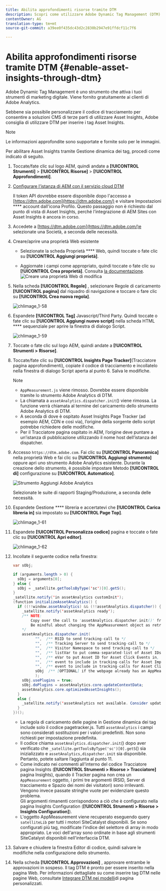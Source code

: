 ```yaml
---
title: Abilita approfondimenti risorse tramite DTM
description: Scopri come utilizzare Adobe Dynamic Tag Management (DTM) per abilitare Asset Insights.
contentOwner: AG
translation-type: tm+mt
source-git-commit: a39ee0f435dc43d2c2830b2947e91ffdcf11c7f6

---
```



# Abilita approfondimenti risorse tramite DTM {#enable-asset-insights-through-dtm}

Adobe Dynamic Tag Management è uno strumento che attiva i tuoi strumenti di marketing digitale. Viene fornito gratuitamente ai clienti di Adobe Analytics.

Sebbene sia possibile personalizzare il codice di tracciamento per consentire a soluzioni CMS di terze parti di utilizzare Asset Insights, Adobe consiglia di utilizzare DTM per inserire i tag Asset Insights.

>[!NOTE]
>
>Le informazioni approfondite sono supportate e fornite solo per le immagini.

Per abilitare Asset Insights tramite Gestione dinamica dei tag, procedi come indicato di seguito.

1. Toccate/fate clic sul logo AEM, quindi andate a **[!UICONTROL Strumenti]** > **[!UICONTROL Risorse]** > **[!UICONTROL Approfondimenti]**.
1. [Configurare l&#39;istanza di AEM con il servizio cloud DTM](/help/sites-administering/dtm.md)

   Il token API dovrebbe essere disponibile dopo l&#39;accesso a [https://dtm.adobe.com](https://dtm.adobe.com/) e visitare Impostazioni **** account dall&#39;icona Profilo. Questo passaggio non è richiesto dal punto di vista di Asset Insights, perché l’integrazione di AEM Sites con Asset Insights è ancora in corso.

1. Accedete a [https://dtm.adobe.com](https://dtm.adobe.com/)e selezionate una Società, a seconda delle necessità.
1. Creare/aprire una proprietà Web esistente

   * Selezionate la scheda Proprietà **** Web, quindi toccate o fate clic su **[!UICONTROL Aggiungi proprietà]**.

   * Aggiornate i campi come appropriato, quindi toccate o fate clic su **[!UICONTROL Crea proprietà]**. Consulta [la documentazione](https://helpx.adobe.com/experience-manager/using/dtm.html).
   ![Creare una proprietà Web di modifica](assets/Create-edit-web-property.png)

1. Nella scheda **[!UICONTROL Regole]** , selezionare Regole di caricamento **[!UICONTROL pagina]** dal riquadro di navigazione e toccare o fare clic su **[!UICONTROL Crea nuova regola]**.

   ![chlimage_1-58](assets/chlimage_1-194.png)

1. Espandete **[!UICONTROL Tag]** Javascript/Third Party. Quindi toccate o fate clic su **[!UICONTROL Aggiungi nuovo script]** nella scheda HTML **** sequenziale per aprire la finestra di dialogo Script.

   ![chlimage_1-59](assets/chlimage_1-195.png)

1. Toccate o fate clic sul logo AEM, quindi andate a **[!UICONTROL Strumenti > Risorse]**.
1. Toccate/fate clic su **[!UICONTROL Insights Page Tracker]**(Tracciatore pagina approfondimenti), copiate il codice di tracciamento e incollatelo nella finestra di dialogo Script aperta al punto 6. Salva le modifiche.

   >[!NOTE]
   >
   > * `AppMeasurement.js` viene rimosso. Dovrebbe essere disponibile tramite lo strumento Adobe Analytics di DTM.
   > * La chiamata a `assetAnalytics.dispatcher.init`() viene rimossa. La funzione verrà chiamata al termine del caricamento dello strumento Adobe Analytics di DTM.
   > * A seconda di dove è ospitato Asset Insights Page Tracker (ad esempio AEM, CDN e così via), l’origine della sorgente dello script potrebbe richiedere delle modifiche.
   > * Per il Tracciatore pagina ospitato in AEM, l’origine deve puntare a un’istanza di pubblicazione utilizzando il nome host dell’istanza del dispatcher.


1. Accesso `https://dtm.adobe.com`. Fai clic su **[!UICONTROL Panoramica]** nella proprietà Web e fai clic su **[!UICONTROL Aggiungi strumento]** oppure apri uno strumento Adobe Analytics esistente. Durante la creazione dello strumento, è possibile impostare Metodo **[!UICONTROL di]** configurazione su **[!UICONTROL Automatico]**.

   ![Strumento Aggiungi Adobe Analytics](assets/Add-Adobe-Analytics-Tool.png)

   Selezionate le suite di rapporti Staging/Produzione, a seconda delle necessità.

1. Espandete Gestione **** libreria e accertatevi che **[!UICONTROL Carica libreria in]** sia impostato su **[!UICONTROL Page Top]**.

   ![chlimage_1-61](assets/chlimage_1-197.png)

1. Espandete **[!UICONTROL Personalizza codice]** pagina e toccate o fate clic su **[!UICONTROL Apri editor]**.

   ![chlimage_1-62](assets/chlimage_1-198.png)

1. Incollate il seguente codice nella finestra:

   ```Java
   var sObj;
   
   if (arguments.length > 0) {
     sObj = arguments[0];
   } else {
     sObj = _satellite.getToolsByType('sc')[0].getS();
   }
   _satellite.notify('in assetAnalytics customInit');
   (function initializeAssetAnalytics() {
     if ((!!window.assetAnalytics) && (!!assetAnalytics.dispatcher)) {
       _satellite.notify('assetAnalytics ready');
       /** NOTE:
           Copy over the call to 'assetAnalytics.dispatcher.init()' from Assets Pagetracker
           Be mindful about changing the AppMeasurement object as retrieved above.
       */
       assetAnalytics.dispatcher.init(
             "",  /** RSID to send tracking-call to */
             "",  /** Tracking Server to send tracking-call to */
             "",  /** Visitor Namespace to send tracking-call to */
             "",  /** listVar to put comma-separated-list of Asset IDs for Asset Impression Events in tracking-call, e.g. 'listVar1' */
             "",  /** eVar to put Asset ID for Asset Click Events in, e.g. 'eVar3' */
             "",  /** event to include in tracking-calls for Asset Impression Events, e.g. 'event8' */
             "",  /** event to include in tracking-calls for Asset Click Events, e.g. 'event7' */
             sObj  /** [OPTIONAL] if the webpage already has an AppMeasurement object, please include the object here. If unspecified, Pagetracker Core shall create its own AppMeasurement object */
             );
       sObj.usePlugins = true;
       sObj.doPlugins = assetAnalytics.core.updateContextData;
       assetAnalytics.core.optimizedAssetInsights();
     }
     else {
       _satellite.notify('assetAnalytics not available. Consider updating the Custom Page Code', 4);
     }
   })();
   ```

   * La regola di caricamento delle pagine in Gestione dinamica dei tag include solo il codice pagetracker.js. Tutti `assetAnalytics` i campi sono considerati sostituzioni per i valori predefiniti. Non sono richiesti per impostazione predefinita.
   * Il codice chiama `assetAnalytics.dispatcher.init`() dopo aver verificato che `_satellite.getToolsByType('sc')[0].getS`() sia inizializzato e `assetAnalytics,dispatcher.init` sia disponibile. Pertanto, potete saltare l’aggiunta al punto 11.
   * Come indicato nei commenti all&#39;interno del codice Tracciatore pagina Insights (**[!UICONTROL Strumenti > Risorse > Tracciatore]** pagina Insights), quando il Tracker pagina non crea un `AppMeasurement` oggetto, i primi tre argomenti (RSID, Server di tracciamento e Spazio dei nomi dei visitatori) sono irrilevanti. Vengono invece passate stringhe vuote per evidenziare questo problema.\
      Gli argomenti rimanenti corrispondono a ciò che è configurato nella pagina Insights Configuration (**[!UICONTROL Strumenti > Risorse > Insights Configuration]**).
   * L&#39;oggetto AppMeasurement viene recuperato eseguendo query `satelliteLib` per tutti i motori SiteCatalyst disponibili. Se sono configurati più tag, modificate l&#39;indice del selettore di array in modo appropriato. Le voci dell&#39;array sono ordinate in base agli strumenti SiteCatalyst disponibili nell&#39;interfaccia DTM.

1. Salvare e chiudere la finestra Editor di codice, quindi salvare le modifiche nella configurazione dello strumento.
1. Nella scheda **[!UICONTROL Approvazioni]** , approvare entrambe le approvazioni in sospeso. Il tag DTM è pronto per essere inserito nella pagina Web. Per informazioni dettagliate su come inserire tag DTM nelle pagine Web, consultate [Integrare DTM nei modelli](https://blogs.adobe.com/experiencedelivers/experience-management/integrating-dtm-custom-aem6-page-template/)di pagina personalizzati.
